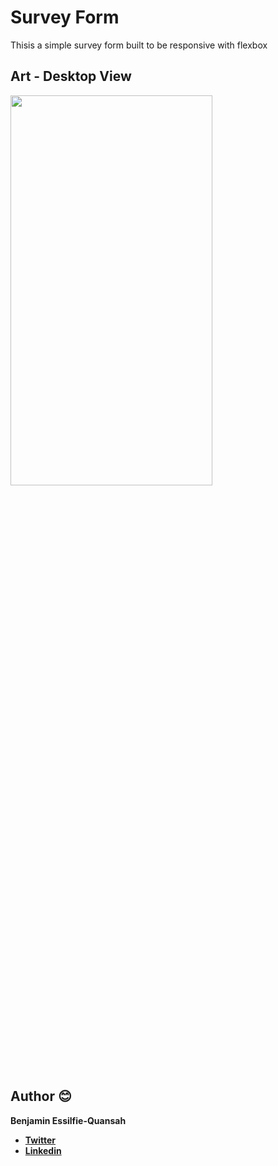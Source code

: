 # Survey Form

Thisis a simple survey form built to be responsive with flexbox


## Art - Desktop View

<img src="https://raw.githubusercontent.com/essilfiequansah/Survey-Form/master/screenshots/art1.png" width="80%"  height="40%"/>


## Author 😊

**Benjamin Essilfie-Quansah**

- [**Twitter**](https://twitter.com/essilfiequansah)
- [**Linkedin**](https://www.linkedin.com/in/essilfiequansah/)
